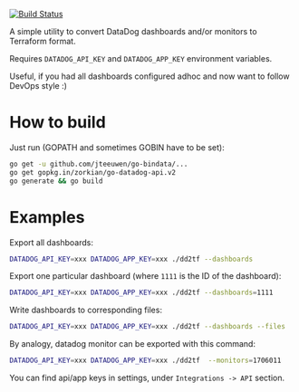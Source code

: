 [![Build Status](https://travis-ci.org/amnk/dd2tf.svg?branch=master)](https://travis-ci.org/amnk/dd2tf)

A simple utility to convert DataDog dashboards and/or monitors to Terraform format. 

Requires `DATADOG_API_KEY` and `DATADOG_APP_KEY` environment variables.

Useful, if you had all dashboards configured adhoc and now want to follow DevOps style :)

# How to build
Just run (GOPATH and sometimes GOBIN have to be set):
```bash
go get -u github.com/jteeuwen/go-bindata/...
go get gopkg.in/zorkian/go-datadog-api.v2
go generate && go build
```

# Examples
Export all dashboards:
```bash
DATADOG_API_KEY=xxx DATADOG_APP_KEY=xxx ./dd2tf --dashboards
```

Export one particular dashboard (where `1111` is the ID of the dashboard):
```bash
DATADOG_API_KEY=xxx DATADOG_APP_KEY=xxx ./dd2tf --dashboards=1111
```

Write dashboards to corresponding files:
```bash
DATADOG_API_KEY=xxx DATADOG_APP_KEY=xxx ./dd2tf --dashboards --files
```

By analogy, datadog monitor can be exported with this command:
```bash
DATADOG_API_KEY=xxx DATADOG_APP_KEY=xxx ./dd2tf  --monitors=1706011
```

You can find api/app keys in settings, under `Integrations -> API` section.
